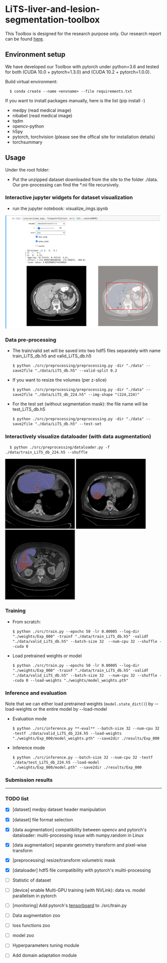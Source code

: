 # LiTS-liver-and-lesion-segmentation-toolbox

This Toolbox is designed for the research purpose only. Our research report can be found [here](https://drive.google.com/file/d/1QQplM7yrTCbezRzZIjpd4oIh-3ZlLWyf/view?usp=sharing).


## Environment setup

We have developed our Toolbox with pytorch under python=3.6 and tested for both (CUDA 10.0 + pytorch=1.3.0) and (CUDA 10.2 + pytorch=1.0.0).

Build virtual environment:

      $ conda create --name <envname> --file requirements.txt

If you want to install packages manually, here is the list (pip install -)


- medpy (read medical image)
- nibabel (read medical image)
- tqdm
- opencv-python
- h5py
- pytorch, torchvision (please see the offical site for installation details)
- torchsummary


## Usage

Under the root folder:

- Put the unzipped dataset downloaded from the site to the folder ./data. Our pre-processing can find the \*.nii file recursively.

### Interactive jupyter widgets for dataset visualization

- run the jupyter notebook: visualize_imgs.ipynb


![Image of LiTS](./demo/jupyter.png)

### Data pre-processing

- The train/valid set will be saved into two hdf5 files separately with name train\_LiTS\_db.h5 and valid\_LiTS\_db.h5 


      $ python ./src/preprocessing/preprocessing.py -dir "./data" --save2file "./data/LiTS_db.h5" --valid-split 0.2


- If you want to resize the volumes (per z-slice)


      $ python ./src/preprocessing/preprocessing.py -dir "./data" --save2file "./data/LiTS_db_224.h5" --img-shape "(224,224)"

- For the test set (without segmentation mask): the file name will be test\_LiTS\_db.h5


      $ python ./src/preprocessing/preprocessing.py -dir "./data" --save2file "./data/LiTS_db.h5" --test-set
	

### Interactively visualize dataloader (with data augmentation)
      $ python ./src/preprocessing/dataloader.py -f ./data/train_LiTS_db_224.h5 --shuffle


![Image of LiTS](./demo/7.jpg)
![Image of LiTS](./demo/4.jpg)
![Image of LiTS](./demo/5.jpg)

### Training

- From scratch:

      $ python ./src/train.py --epochs 50 -lr 0.00005 --log-dir "./weights/Exp_000" -trainf "./data/train_LiTS_db.h5" -validf "./data/valid_LiTS_db.h5" --batch-size 32  --num-cpu 32 --shuffle --cuda 0

- Load pretrained weights or model

      $ python ./src/train.py --epochs 50 -lr 0.00005 --log-dir "./weights/Exp_000" -trainf "./data/train_LiTS_db.h5" -validf "./data/valid_LiTS_db.h5" --batch-size 32  --num-cpu 32 --shuffle --cuda 0 --load-weights "./weights/model_weights.pth"


### Inference and evaluation

Note that we can either load pretrained weights (`model.state_dict()`) by --load-weights or the entire model by --load-model

- Evaluation mode

      $ python ./src/inference.py **-eval** --batch-size 32 --num-cpu 32 -testf ./data/valid_LiTS_db_224.h5 --load-weights "./weights/Exp_000/model_weights.pth" --save2dir ./results/Exp_000

- Inference mode

      $ python ./src/inference.py --batch-size 32 --num-cpu 32 -testf ./data/test_LiTS_db_224.h5 --load-model "./weights/Exp_000/model.pth" --save2dir ./results/Exp_000


### Submission results


--------------------


### TODO list

- [x] [dataset] medpy dataset header manipulation
- [x] [dataset] file format selection
- [x] [data augmentation] compatibility between opencv and pytorch's dataloader: muliti-processing issue with numpy.random in Linux
- [x] [data augmentation] separate geometry transform and pixel-wise transform
- [x] [preprocessing] resize/transform volumetric mask
- [x] [dataloader] hdf5 file compatibility with pytorch's muliti-processing
- [ ] Statistic of dataset
- [ ] [device] enable Multi-GPU training (with NVLink): data vs. model parallelism in pytorch
- [ ] [monitoring] Add pytorch's [tensorboard](https://pytorch.org/docs/stable/tensorboard.html) to ./src/train.py
- [ ] Data augmentation zoo
- [ ] loss functions zoo
- [ ] model zoo
- [ ] Hyperparameters tuning module
- [ ] Add domain adaptation module





